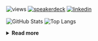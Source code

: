 ![views](https://komarev.com/ghpvc/?username=chck&color=blueviolet)
[![speakerdeck](https://img.shields.io/badge/Speaker_Deck-chck-8a2be2?style=flat-square&logo=speaker-deck)](https://speakerdeck.com/chck)
[![linkedin](https://img.shields.io/badge/LinkedIn-chck-8a2be2?style=flat-square&logo=linkedin)](https://www.linkedin.com/in/chck/)

<p align="left"> 
  <img alt="GitHub Stats" align="center" height="150" src="https://github-readme-stats-nine-umber-51.vercel.app/api?username=chck&count_private=true&show_icons=true&hide_title=true&theme=buefy" />
  <img alt="Top Langs" align="center" height="150" src="https://github-readme-stats-nine-umber-51.vercel.app/api/top-langs/?username=chck&layout=compact&count_private=true&show_icons=true&hide_title=true&theme=buefy" />
</p>

<details>
  <summary><b>Read more</b></summary>
  <br>

  <!--START_SECTION:waka-->
**🐱 My GitHub Data** 

> 📦 123.7 kB Used in GitHub's Storage 
 > 
> 🏆 155 Contributions in the Year 2025
 > 
> 💼 Opted to Hire
 > 
> 📜 133 Public Repositories 
 > 
> 🔑 24 Private Repositories 
 > 
**I'm a Night 🦉** 

```text
🌞 Morning                1108 commits        ████░░░░░░░░░░░░░░░░░░░░░   15.66 % 
🌆 Daytime                2153 commits        ████████░░░░░░░░░░░░░░░░░   30.43 % 
🌃 Evening                2007 commits        ███████░░░░░░░░░░░░░░░░░░   28.36 % 
🌙 Night                  1808 commits        ██████░░░░░░░░░░░░░░░░░░░   25.55 % 
```
📅 **I'm Most Productive on Thursday** 

```text
Monday                   1373 commits        █████░░░░░░░░░░░░░░░░░░░░   19.40 % 
Tuesday                  1055 commits        ████░░░░░░░░░░░░░░░░░░░░░   14.91 % 
Wednesday                1261 commits        ████░░░░░░░░░░░░░░░░░░░░░   17.82 % 
Thursday                 1576 commits        ██████░░░░░░░░░░░░░░░░░░░   22.27 % 
Friday                   704 commits         ██░░░░░░░░░░░░░░░░░░░░░░░   09.95 % 
Saturday                 477 commits         ██░░░░░░░░░░░░░░░░░░░░░░░   06.74 % 
Sunday                   630 commits         ██░░░░░░░░░░░░░░░░░░░░░░░   08.90 % 
```


📊 **This Week I Spent My Time On** 

```text
💬 Programming Languages: 
Rust                     9 hrs 48 mins       █████████░░░░░░░░░░░░░░░░   36.89 % 
YAML                     7 hrs 47 mins       ███████░░░░░░░░░░░░░░░░░░   29.31 % 
Python                   3 hrs 49 mins       ████░░░░░░░░░░░░░░░░░░░░░   14.40 % 
TOML                     2 hrs 42 mins       ███░░░░░░░░░░░░░░░░░░░░░░   10.19 % 
Markdown                 52 mins             █░░░░░░░░░░░░░░░░░░░░░░░░   03.27 % 

🔥 Editors: 
RustRover                12 hrs 52 mins      ████████████░░░░░░░░░░░░░   48.45 % 
Zed                      8 hrs 13 mins       ████████░░░░░░░░░░░░░░░░░   30.93 % 
PyCharm                  4 hrs 4 mins        ████░░░░░░░░░░░░░░░░░░░░░   15.31 % 
Neovim                   1 hr 24 mins        █░░░░░░░░░░░░░░░░░░░░░░░░   05.31 % 
```

**I Mostly Code in Python** 

```text
Python                   45 repos            ████████░░░░░░░░░░░░░░░░░   33.83 % 
Jupyter Notebook         19 repos            ████░░░░░░░░░░░░░░░░░░░░░   14.29 % 
Rust                     8 repos             ██░░░░░░░░░░░░░░░░░░░░░░░   06.02 % 
Dockerfile               5 repos             █░░░░░░░░░░░░░░░░░░░░░░░░   03.76 % 
TypeScript               5 repos             █░░░░░░░░░░░░░░░░░░░░░░░░   03.76 % 
```



**Timeline**

![Lines of Code chart](https://raw.githubusercontent.com/chck/chck/main/assets/bar_graph.png)


 Last Updated on 2025-02-13 01:53 UTC
<!--END_SECTION:waka-->
</details>

